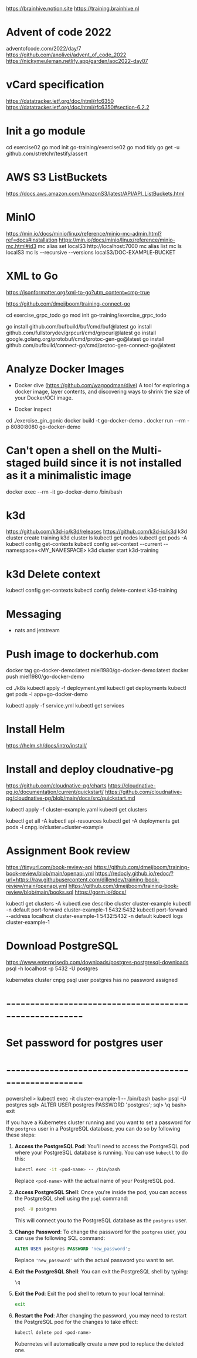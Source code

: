 https://brainhive.notion.site
https://training.brainhive.nl

# Advent of code 2022
adventofcode.com/2022/day/7
https://github.com/anolivei/advent_of_code_2022
https://nickymeuleman.netlify.app/garden/aoc2022-day07

# vCard specification
https://datatracker.ietf.org/doc/html/rfc6350
https://datatracker.ietf.org/doc/html/rfc6350#section-6.2.2

# Init a go module
cd exercise02
go mod init go-training/exercise02
go mod tidy
go get -u github.com/stretchr/testify/assert


# AWS S3 ListBuckets
https://docs.aws.amazon.com/AmazonS3/latest/API/API_ListBuckets.html


# MinIO
https://min.io/docs/minio/linux/reference/minio-mc-admin.html?ref=docs#installation
https://min.io/docs/minio/linux/reference/minio-mc.html#id3
mc alias set localS3 http://localhost:7000
mc alias list
mc ls localS3
mc ls --recursive --versions localS3/DOC-EXAMPLE-BUCKET

# XML to Go
https://jsonformatter.org/xml-to-go?utm_content=cmp-true


https://github.com/dmeijboom/training-connect-go


cd exercise_grpc_todo
go mod init go-training/exercise_grpc_todo

go install github.com/bufbuild/buf/cmd/buf@latest
go install github.com/fullstorydev/grpcurl/cmd/grpcurl@latest
go install google.golang.org/protobuf/cmd/protoc-gen-go@latest
go install github.com/bufbuild/connect-go/cmd/protoc-gen-connect-go@latest



# Analyze Docker Images
- Docker dive (https://github.com/wagoodman/dive)
  A tool for exploring a docker image, layer contents, and discovering ways to shrink the size of your Docker/OCI image.

- Docker inspect




cd ./exercise_gin_gonic
docker build -t go-docker-demo .
docker run --rm -p 8080:8080 go-docker-demo

# Can't open a shell on the Multi-staged build since it is not installed as it a minimalistic image
docker exec --rm -it go-docker-demo /bin/bash


# k3d
https://github.com/k3d-io/k3d/releases
https://github.com/k3d-io/k3d
k3d cluster create training
k3d cluster ls
kubectl get nodes
kubectl get pods -A
kubectl config get-contexts
kubectl config set-context --current --namespace=<MY_NAMESPACE>
k3d cluster start k3d-training

# k3d Delete context
kubectl config get-contexts
kubectl config delete-context k3d-training


# Messaging
- nats and jetstream

# Push image to dockerhub.com
docker tag go-docker-demo:latest miel1980/go-docker-demo:latest
docker push miel1980/go-docker-demo


cd ./k8s
kubectl apply -f deployment.yml
kubectl get deployments
kubectl get pods -l app=go-docker-demo

kubectl apply -f service.yml
kubectl get services


# Install Helm
https://helm.sh/docs/intro/install/


# Install and deploy cloudnative-pg
https://github.com/cloudnative-pg/charts
https://cloudnative-pg.io/documentation/current/quickstart/
https://github.com/cloudnative-pg/cloudnative-pg/blob/main/docs/src/quickstart.md

kubectl apply -f cluster-example.yaml
kubectl get clusters

kubectl get all -A
kubectl api-resources
kubectl get -A deployments
get pods -l cnpg.io/cluster=cluster-example


# Assignment Book review
https://tinyurl.com/book-review-api
https://github.com/dmeijboom/training-book-review/blob/main/openapi.yml
https://redocly.github.io/redoc/?url=https://raw.githubusercontent.com/dillendev/training-book-review/main/openapi.yml
https://github.com/dmeijboom/training-book-review/blob/main/books.sql
https://gorm.io/docs/


kubectl get clusters -A
kubectl.exe describe cluster cluster-example
kubectl -n default port-forward cluster-example-1 5432:5432
kubectl port-forward --address localhost cluster-example-1 5432:5432 -n default
kubectl logs cluster-example-1


# Download PostgreSQL
https://www.enterprisedb.com/downloads/postgres-postgresql-downloads
psql -h localhost -p 5432 -U postgres




kubernetes cluster cnpg psql user postgres has no password assigned





# ------------------------------------------------------
# Set password for postgres user
# ------------------------------------------------------
powershell> kubectl exec -it cluster-example-1 -- /bin/bash
bash> psql -U postgres
sql> ALTER USER postgres PASSWORD 'postgres';
sql> \q
bash> exit




If you have a Kubernetes cluster running and you want to set a password for the `postgres` user in a PostgreSQL database, you can do so by following these steps:

1. **Access the PostgreSQL Pod**: You'll need to access the PostgreSQL pod where your PostgreSQL database is running. You can use `kubectl` to do this:

   ```bash
   kubectl exec -it <pod-name> -- /bin/bash
   ```

   Replace `<pod-name>` with the actual name of your PostgreSQL pod.

2. **Access PostgreSQL Shell**: Once you're inside the pod, you can access the PostgreSQL shell using the `psql` command:

   ```bash
   psql -U postgres
   ```

   This will connect you to the PostgreSQL database as the `postgres` user.

3. **Change Password**: To change the password for the `postgres` user, you can use the following SQL command:

   ```sql
   ALTER USER postgres PASSWORD 'new_password';
   ```

   Replace `'new_password'` with the actual password you want to set.

4. **Exit the PostgreSQL Shell**: You can exit the PostgreSQL shell by typing:

   ```sql
   \q
   ```

5. **Exit the Pod**: Exit the pod shell to return to your local terminal:

   ```bash
   exit
   ```

6. **Restart the Pod**: After changing the password, you may need to restart the PostgreSQL pod for the changes to take effect:

   ```bash
   kubectl delete pod <pod-name>
   ```

   Kubernetes will automatically create a new pod to replace the deleted one.




